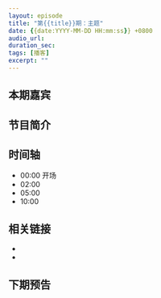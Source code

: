 ```yaml
---
layout: episode
title: "第{{title}}期：主题"
date: {{date:YYYY-MM-DD HH:mm:ss}} +0800
audio_url: 
duration_sec: 
tags: [播客]
excerpt: ""
---
```


## 本期嘉宾



## 节目简介



## 时间轴

- 00:00 开场
- 02:00 
- 05:00 
- 10:00 

## 相关链接

- 
- 

## 下期预告